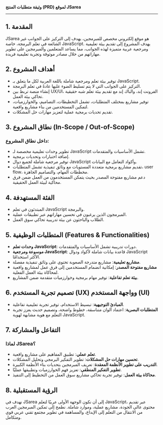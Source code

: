 **وثيقة متطلبات المنتج (PRD) لموقع JSarea**

---

## 1. المقدمة
JSarea هو موقع إلكتروني مخصص للمبرمجين، يهدف إلى التركيز على الجوانب غير الشائعة في تعلم البرمجة، خاصة JavaScript. يهدف المشروع إلى تقديم بيئة تعليمية ومرجعية عربية متميزة لهذه الجوانب، مما يساعد المتعلمين والمبرمجين على تطوير مهاراتهم من خلال مصادر موثوقة وتجربة تعليمية فريدة.

## 2. أهداف المشروع
- توفير بيئة تعلم ومرجعية شاملة باللغة العربية لكل ما يتعلق بـ JavaScript.
- التركيز على الجوانب التي لا يتم تسليط الضوء عليها عادةً في تعلم البرمجة.
- إنشاء منصة تربط بين UX/UI، الفرونت إند، والباك إند مع تقديم بيئة تعلم شبه حقيقية تحاكي بيئة العمل.
- توفير مشاريع بمختلف المتطلبات، تشمل التخطيطات، التصاميم، والخوارزميات، لتمكين المستخدمين من بناء مشاريع واقعية.
- تقديم تحديات برمجية عملية لتعزيز مهارات حل المشكلات.

## 3. نطاق المشروع (In-Scope / Out-of-Scope)
### **داخل نطاق المشروع:**
- تطوير وحدات تعليمية مخصصة لـ JavaScript تشمل الأساسيات والمتقدمات.
- إضافة اختبارات وتحديات برمجية.
- توفير مرجعية شاملة لجميع دوال JavaScript وأكواد التعامل مع البيانات.
- تقديم مشاريع برمجية متعددة المستويات مع وثائق تنفيذية تشمل المتطلبات، user flow، مخططات المهام، والتصاميم الجاهزة.
- دعم مشاريع مفتوحة المصدر بحيث يتمكن المستخدمون من العمل ضمن فرق محاكية لبيئة العمل الحقيقية.

## 4. الفئة المستهدفة
- المبتدئون في تعلم JavaScript والبرمجة.
- المبرمجون الذين يرغبون في تحسين مهاراتهم عبر تطبيقات عملية.
- الطلاب والباحثون عن بيئة تدريبية تحاكي سوق العمل.

## 5. المتطلبات الوظيفية (Features & Functionalities)
- **وحدات تعلم JavaScript**: دورات تدريبية تشمل الأساسيات والمتقدمات.
- **موسوعة ومرجعية JavaScript**: قاعدة بيانات شاملة لأكواد ودوال JavaScript الأكثر استخدامًا.
- **مشاريع تعليمية**: مشاريع متدرجة الصعوبة تحتوي على وثائق تنفيذية مفصلة.
- **مشاريع مفتوحة المصدر**: إمكانية انضمام المستخدمين إلى فرق عمل لمشاريع واقعية لمحاكاة بيئة العمل الفعلية.
- **بيئة تعلم تفاعلية**: توفير مهام برمجية وخوارزميات متقدمة ضمن المشاريع.

## 6. تصميم تجربة المستخدم (UX) وواجهة المستخدم (UI)
- **المبادئ التوجيهية**: تبسيط الاستخدام، توفير تجربة تعليمية تفاعلية.
- **المتطلبات البصرية**: اعتماد ألوان متناسقة، خطوط واضحة، وتصميم حديث يعزز تجربة التعلم مع هوية مشابهة لهوية JavaScript.

## 7. التفاعل والمشاركة
### **لماذا JSarea؟**
- **تعلم عملي**: تطبيق المفاهيم على مشاريع واقعية.
- **تحسين مهارات حل المشكلات**: تطوير التفكير البرمجي وتحليل المشكلات.
- **التدريب على تطوير الأنظمة المعقدة**: تعريف المبرمجين بتحديات بناء الأنظمة الكبيرة.
- **تطوير التفكير المنطقي**: تعزيز فهم الخوارزميات وتطبيقها عمليًا.
- **محاكاة بيئة العمل**: توفير تجربة تحاكي مشاريع سوق العمل من التخطيط إلى التنفيذ.

## 8. الرؤية المستقبلية
نهدف في JSarea إلى أن نكون الوجهة الأولى عربيًا لتعلم JavaScript، عبر تقديم محتوى عالي الجودة، مشاريع عملية، وموارد شاملة. نطمح إلى تمكين المبرمجين العرب من الانتقال من التعلم إلى الإبداع، والمساهمة في تطوير مجتمع تقني عربي قوي ومتكامل.

